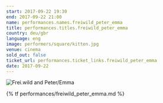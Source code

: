 ```yaml
---
start: 2017-09-22 19:30
end: 2017-09-22 21:00
name: performances.names.freiwild_peter_emma
title: performances.titles.freiwild_peter_emma
country: deu/gbr
language: eng
image: performers/square/kitten.jpg
venue: cinema
sold_out: false
ticket_url: performances.ticket_links.freiwild_peter_emma
date: 2017-09-22
---
```


<picture>
    <source media="(min-width: 1200px)" srcset="{% asset performers/wide/kitten.jpg @path %}">
    <source media="(min-width: 768px)" srcset="{% asset performers/wide/kitten.jpg @path %}">
    <img src="{% asset performers/square/kitten.jpg @path %}" alt="Frei.wild and Peter/Emma">
</picture>

{% tf performances/freiwild_peter_emma.md %}

